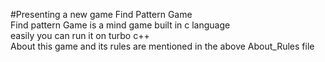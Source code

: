#Presenting a new game Find Pattern Game
<br>
Find pattern Game is a mind game built in c language
<br>
easily you can run it on turbo c++
<br>
About this game and its rules are mentioned in the above About_Rules file
